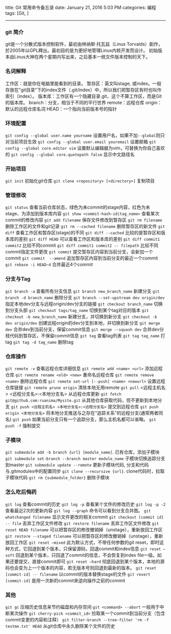 title: Git 常用命令备忘录
date: January 21, 2016 5:03 PM
categories: 编程
tags: [Git, ]

---

### git 简介
git是一个分散式版本控制软件，最初由林纳斯·托瓦兹（Linus Torvalds）創作，於2005年以GPL釋出。最初目的是为更好地管理Linux内核开发而设计。
初始版本由Linus大神在两个星期内写出来，之后基本一统文件版本控制的天下。

### 名词解释
工作区：就是你在电脑里能看到的目录。
暂存区：英文叫stage, 或index。一般存放在"git目录"下的index文件（.git/index）中，所以我们把暂存区有时也叫作索引（index）。
版本库：工作区有一个隐藏目录.git，这个不算工作区，而是Git的版本库。
branch：分支，相当于不同的平行世界
remote：远程仓库
origin：默认的远程仓库名词
HEAD：一个指向当前版本号的指针

<!--more-->

### 环境配置
`git config --global user.name yourname`   设置用户名，如果不加`--global`则只对当前项目生效
`git config --global user.email youremail`    设置邮箱
`git config --global core.editor vim`     设置默认编辑器为vim，可替换为你自己喜欢的
`git config --global core.quotepath false`   显示中文路径名

### 开始项目
`git init`    初始化git仓库
`git clone <repository> [<directory>]`    复制项目

### 管理修改
`git status`  查看当前仓库状态，绿色为未commit的stage内容，红色为未stage、为添加到版本库内容
`git show <commit-hash-id|tag_name>`   查看某次commit的修改内容
`git add filename`    保存文件修改到暂存区
`git rm filename`     删除工作区的文件和git记录
`git rm --cached filename`    删除暂存区的新文件
`git diff`    查看工作区和暂存区(stage)的不同
`git diff --cached`   比较的是暂存区和版本库的差别
`git diff HEAD` 可以查看工作区和版本库的差别
`git diff commit1 commit2`    比较不同commit
`git diff commit1 commit2 -- filepath` 比较不同commit指定文件更改
`git commit`  提交暂存区内容到当前分支，会新加一个commit
`git commit  --amend`     追加暂存区内容到当前分支的最近一个commit
`git rebase -i HEAD~4`   合并最近4个commit

### 分支与Tag
`git branch -a`   查看所有分支信息
`git branch new_branch_name`      新建分支
`git branch -d branch_name`      删除分支
`git branch --set-upstream dev origin/dev`   指定本地dev分支与远程origin/dev分支的链接
`git checkout branch_name`      切换到分支头部
`git checkout tags/tag_name`      切换到某个tag对应的版本
`git checkout -b new_branch_name`    新建分支，并切换到新分支
`git checkout -b dev origin/dev`  创建远程origin的dev分支到本地，并切换到新分支
`git merge dev` 合并dev到当前分支，保留commit信息
`git merge --squash dev`  合并dev分枝代码到暂存区，不保留commit信息
`git tag`     查看tag列表
`git tag tag_name`    打tag
`git tag -d tag_name`     删除tag


### 仓库操作
`git remote -v`   查看远程仓库详细信息
`git remote add <name> <url>`     添加远程仓库
`git remote rename <old> <new>`   重命名远程仓库
`git remote remove <name>`    删除远程仓库
`git remote set-url [--push] <name> <newurl>`     设置远程仓库链接
`git remote prune origin`     清除本地无用remote
`git pull`      <远程主机名> <远程分支名>:<本地分支名>    从远程仓库更新
`git fetch git@github.com:ruanima/Mysite.git`    从其他仓库获取代码，但不更新到本地分支
`git push <远程主机名> <本地分支名>:<远程分支名>`    提交到远程仓库
`git push origin <本地分支名>`     将本地分支推送与之存在“追踪关系”的远程分支(通常两者同名)
`git push`    如果当前分支只有一个追踪分支，那么主机名都可以省略。
`git push -f`     强制提交

### 子模块
`git submodule add -b branch {url} [module_name]`.  已有仓库，添加子模块
`git submodule set-branch --branch master module_name`   子模块切换追踪分支到master
`git submodule update --remote` 更新子模块代码, 分支和代码与.gitmodules中的配置同步
`git clone --recursive {url}`. clone代码时，拉取子模块代码
`git rm {submodule_folder}`   删除子模块

### 怎么吃后悔药
`git log`     查看commit的历史
`git log -p`      <filename>查看某个文件的修改历史
`git log -p -2`   查看最近2次的更新内容
`git log --graph`     命令可以看到分支合并图。
`git whatchanged filename`    显示文件更改的相关commit
`git checkout [commit id] -- file`      丢弃工作区文件修改
`git restore filename`  丢弃工作区文件修改
`git reset HEAD filename`    可以把暂存区的修改撤销掉（unstage），重新放回工作区
`git restore --staged filename`    可以把暂存区的修改撤销掉（unstage），重新放回工作区
`git reset –mixed`      此为默认方式，不带任何参数的git reset，即时这种方式，它回退到某个版本，只保留源码，回退commit和index信息
`git reset –soft`       回退到某个版本，只回退了commit的信息，不会恢复到index file一级。如果还要提交，直接commit即可
`git reset –hard`       彻底回退到某个版本，本地的源码也会变为上一个版本的内容，若无版本号则回退到最新的版本。
`git reset [commit-id] -- filename`   以commit的版本替换stage的文件
`git revert [commit-id]`      是用一次新的commit来逆向操作之前的commit

### 其他
`git gc`      压缩历史信息来节约磁盘和内存空间
`git <command> --abort`   一般用于中断某次操作
`git cherry-pick <commit_id>`       捡取某一个commit到当前分支（包含commit变更的内容和注释）
`git filter-branch --tree-filter 'rm -f testme.txt' HEAD`       从git仓库中永久删除某个文件的历史
